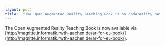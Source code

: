 ```yaml
---
layout: post
title:  "The Open Augmented Reality Teaching Book is on codereality.net"
---
```


The Open Augmented Reality Teaching Book is now available via
[http://magritte.informatik.rwth-aachen.de/ar-for-eu-book/](http://magritte.informatik.rwth-aachen.de/ar-for-eu-book/).
